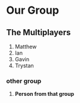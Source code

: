 # Our Group
## The Multiplayers
1. Matthew
2. Ian
3. Gavin
4. Trystan

### other group
1. **Person from that group**